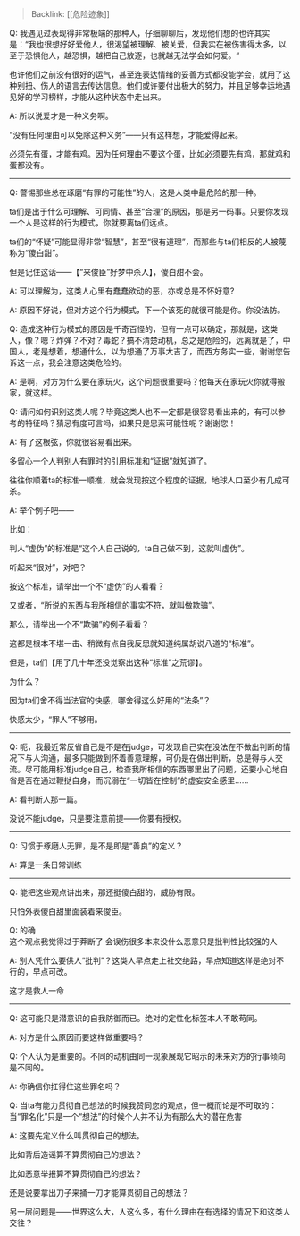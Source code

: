 > Backlink: [[危险迹象]]

Q: 我遇见过表现得非常极端的那种人，仔细聊聊后，发现他们想的也许其实是：“我也很想好好爱他人，很渴望被理解、被关爱，但我实在被伤害得太多，以至于恐惧他人，越恐惧，越把自己放逐，也就越无法学会如何爱。“

也许他们之前没有很好的运气，甚至连表达情绪的妥善方式都没能学会，就用了这种别扭、伤人的语言去传达信息。他们或许要付出极大的努力，并且足够幸运地遇见好的学习榜样，才能从这种状态中走出来。

A: 所以说爱才是一种义务啊。

“没有任何理由可以免除这种义务”——只有这样想，才能爱得起来。

必须先有蛋，才能有鸡。因为任何理由不要这个蛋，比如必须要先有鸡，那就鸡和蛋都没有。

---

Q: 警惕那些总在琢磨“有罪的可能性”的人，这是人类中最危险的那一种。  

ta们是出于什么可理解、可同情、甚至“合理”的原因，那是另一码事。只要你发现一个人是这样的行为模式，你就要离ta们远点。  

ta们的“怀疑”可能显得非常“智慧”，甚至“很有道理”，而那些与ta们相反的人被蔑称为“傻白甜”。  

但是记住这话——【“来俊臣”好梦中杀人】，傻白甜不会。

A: 可以理解为，这类人心里有蠢蠢欲动的恶，亦或总是不怀好意?

A: 原因不好说，但对方这个行为模式，下一个该死的就很可能是你。你没法防。

Q: 造成这种行为模式的原因是千奇百怪的，但有一点可以确定，那就是，这类人，像？嗯？炸弹？不对？毒蛇？搞不清楚动机，总之是危险的，远离就是了，中国人，老是想着，想通什么，以为想通了万事大吉了，而西方务实一些，谢谢您告诉这一点，我会注意这类危险的。

A: 是啊，对方为什么要在家玩火，这个问题很重要吗？他每天在家玩火你就得搬家，就这样。

Q: 请问如何识别这类人呢？毕竟这类人也不一定都是很容易看出来的，有可以参考的特征吗？猜忌有度可言吗，如果只是思索可能性呢？谢谢您！

A: 有了这根弦，你就很容易看出来。  

多留心一个人判别人有罪时的引用标准和“证据”就知道了。  

往往你顺着ta的标准一顺推，就会发现按这个程度的证据，地球人口至少有几成可杀。

A: 举个例子吧——  

比如：  

判人“虚伪”的标准是“这个人自己说的，ta自己做不到，这就叫虚伪”。  

听起来“很对”，对吧？  

按这个标准，请举出一个不“虚伪”的人看看？  

又或者，“所说的东西与我所相信的事实不符，就叫做欺骗”。  

那么，请举出一个不“欺骗”的例子看看？  

这都是根本不堪一击、稍微有点自我反思就知道纯属胡说八道的“标准”。  

但是，ta们【用了几十年还没觉察出这种“标准”之荒谬】。  

为什么？  

因为ta们舍不得当法官的快感，哪舍得这么好用的“法条”？  

快感太少，“罪人”不够用。

---

Q: 呃，我最近常反省自己是不是在judge，可发现自己实在没法在不做出判断的情况下与人沟通，最多只能做到怀着善意理解，可仍是在做出判断，总是得与人交流。尽可能用标准judge自己，检查我所相信的东西哪里出了问题，还要小心地自省是否在通过鞭挞自身，而沉溺在“一切皆在控制”的虚妄安全感里……

A: 看判断人那一篇。  

没说不能judge，只是要注意前提——你要有授权。

---

Q: 习惯于琢磨人无罪，是不是即是“善良”的定义？

A: 算是一条日常训练

---

Q: 能把这些观点讲出来，那还挺傻白甜的，威胁有限。  

只怕外表傻白甜里面装着来俊臣。

Q: 的确  
这个观点我觉得过于莽断了 会误伤很多本来没什么恶意只是批判性比较强的人

A: 别人凭什么要供人“批判”？这类人早点走上社交绝路，早点知道这样是绝对不行的，早点可改。  

这才是救人一命

---

Q: 这可能只是潜意识的自我防御而已。绝对的定性化标签本人不敢苟同。

A: 对方是什么原因而要这样做重要吗？

Q: 个人认为是重要的。不同的动机由同一现象展现它昭示的未来对方的行事倾向是不同的。

A: 你确信你扛得住这些罪名吗？

Q: 当ta有能力贯彻自己想法的时候我赞同您的观点，但一概而论是不可取的：当“罪名化”只是一个“想法”的时候个人并不认为有那么大的潜在危害

A: 这要先定义什么叫贯彻自己的想法。  

比如背后造谣算不算贯彻自己的想法？  

比如恶意举报算不算贯彻自己的想法？  

还是说要拿出刀子来捅一刀才能算贯彻自己的想法？  

另一层问题是——世界这么大，人这么多，有什么理由在有选择的情况下和这类人交往？
